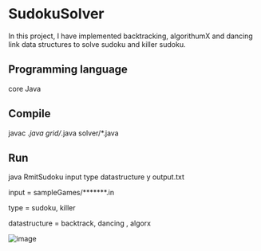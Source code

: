 # SudokuSolver

In this project, I have implemented backtracking, algorithumX and dancing link data structures to solve sudoku and killer sudoku.

## Programming language

 core Java

## Compile

javac *.java grid/*.java solver/*.java

## Run

java RmitSudoku input type datastructure y output.txt

input = sampleGames/*******.in

type = sudoku, killer

datastructure = backtrack, dancing , algorx


![image](https://user-images.githubusercontent.com/62242781/122766450-e158c600-d2e4-11eb-9edb-4eca95debb17.png)

